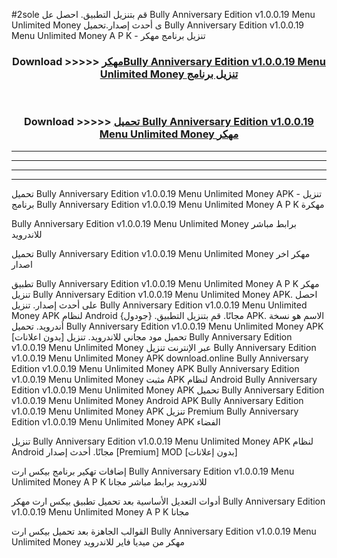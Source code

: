 #2sole قم بتنزيل التطبيق. احصل عل Bully Anniversary Edition v1.0.0.19   Menu Unlimited Money  ى أحدث إصدار.تحميل Bully Anniversary Edition v1.0.0.19   Menu Unlimited Money  A P K - تنزيل برنامج مهكر



<div align="center">
<h3>Download >>>>> <a href="https://ar-sites.web.app/?ar= Bully Anniversary Edition v1.0.0.19   Menu Unlimited Money ">مهكرBully Anniversary Edition v1.0.0.19   Menu Unlimited Money  تنزيل برنامج</a></h3><br>

<h3>Download >>>>> <a href="https://ar-sites.web.app/?ar= Bully Anniversary Edition v1.0.0.19   Menu Unlimited Money ">تحميل Bully Anniversary Edition v1.0.0.19   Menu Unlimited Money  مهكر</a></h3>
</div>


----------------------------------------------------------

----------------------------------------------------------

----------------------------------------------------------

----------------------------------------------------------


تحميل Bully Anniversary Edition v1.0.0.19   Menu Unlimited Money  APK - تنزيل برنامج Bully Anniversary Edition v1.0.0.19   Menu Unlimited Money  A P K مهكرة

Bully Anniversary Edition v1.0.0.19   Menu Unlimited Money  برابط مباشر للاندرويد

تحميل Bully Anniversary Edition v1.0.0.19   Menu Unlimited Money  مهكر اخر اصدار

تطبيق Bully Anniversary Edition v1.0.0.19   Menu Unlimited Money  A P K مهكر
تنزيل Bully Anniversary Edition v1.0.0.19   Menu Unlimited Money  APK. احصل على أحدث إصدار.
تنزيل Bully Anniversary Edition v1.0.0.19   Menu Unlimited Money  APK لنظام Android مجانًا.
قم بتنزيل التطبيق. {جودول} APK. الاسم هو نسخة أندرويد.
تحميل Bully Anniversary Edition v1.0.0.19   Menu Unlimited Money  APK [بدون اعلانات]
تحميل مود مجاني للاندرويد.
تنزيل Bully Anniversary Edition v1.0.0.19   Menu Unlimited Money  عبر الإنترنت
تنزيل Bully Anniversary Edition v1.0.0.19   Menu Unlimited Money  APK
download.online Bully Anniversary Edition v1.0.0.19   Menu Unlimited Money  APK
Bully Anniversary Edition v1.0.0.19   Menu Unlimited Money  مثبت APK لنظام Android
Bully Anniversary Edition v1.0.0.19   Menu Unlimited Money  APK
تحميل Bully Anniversary Edition v1.0.0.19   Menu Unlimited Money  Android APK
Bully Anniversary Edition v1.0.0.19   Menu Unlimited Money  APK تنزيل Premium
Bully Anniversary Edition v1.0.0.19   Menu Unlimited Money  APK الفضاء

تنزيل Bully Anniversary Edition v1.0.0.19   Menu Unlimited Money  APK لنظام Android مجانًا. أحدث إصدار [Premium] MOD [بدون إعلانات]

إضافات تهكير برنامج بيكس ارت Bully Anniversary Edition v1.0.0.19   Menu Unlimited Money  A P K للاندرويد برابط مباشر مجانا

أدوات التعديل الأساسية بعد تحميل تطبيق بيكس ارت مهكر Bully Anniversary Edition v1.0.0.19   Menu Unlimited Money  A P K مجانا

القوالب الجاهزة بعد تحميل بيكس ارت Bully Anniversary Edition v1.0.0.19   Menu Unlimited Money  مهكر من ميديا فاير للاندرويد




